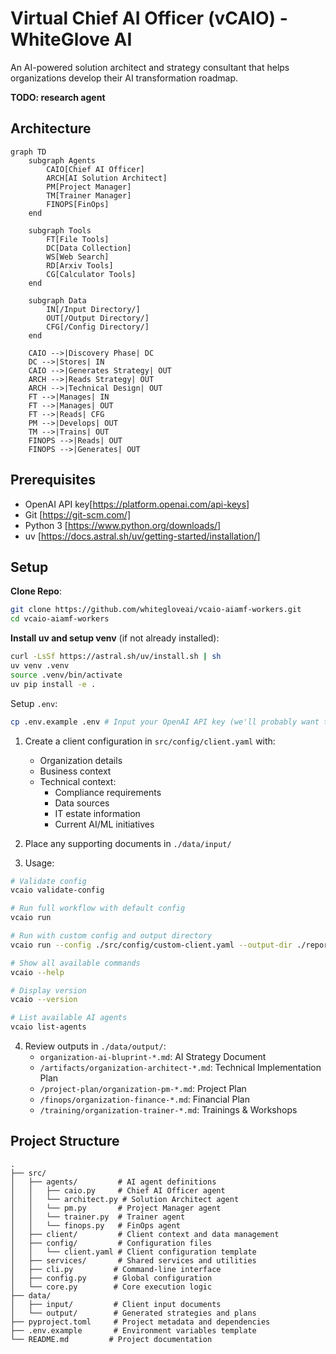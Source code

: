 # Virtual Chief AI Officer (vCAIO) - WhiteGlove AI

An AI-powered solution architect and strategy consultant that helps organizations develop their AI transformation roadmap.

**TODO: research agent**

## Architecture

```mermaid
graph TD
    subgraph Agents
        CAIO[Chief AI Officer]
        ARCH[AI Solution Architect]
        PM[Project Manager]
        TM[Trainer Manager]
        FINOPS[FinOps]
    end

    subgraph Tools
        FT[File Tools]
        DC[Data Collection]
        WS[Web Search]
        RD[Arxiv Tools]
        CG[Calculator Tools]
    end

    subgraph Data
        IN[/Input Directory/]
        OUT[/Output Directory/]
        CFG[/Config Directory/]
    end

    CAIO -->|Discovery Phase| DC
    DC -->|Stores| IN
    CAIO -->|Generates Strategy| OUT
    ARCH -->|Reads Strategy| OUT
    ARCH -->|Technical Design| OUT
    FT -->|Manages| IN
    FT -->|Manages| OUT
    FT -->|Reads| CFG
    PM -->|Develops| OUT
    TM -->|Trains| OUT
    FINOPS -->|Reads| OUT
    FINOPS -->|Generates| OUT
```
## Prerequisites
- OpenAI API key[https://platform.openai.com/api-keys]
- Git [https://git-scm.com/]
- Python 3 [https://www.python.org/downloads/]
- uv [https://docs.astral.sh/uv/getting-started/installation/]

## Setup
**Clone Repo**:
```bash
git clone https://github.com/whitegloveai/vcaio-aiamf-workers.git
cd vcaio-aiamf-workers
```

**Install uv and setup venv** (if not already installed):
```bash
curl -LsSf https://astral.sh/uv/install.sh | sh
uv venv .venv
source .venv/bin/activate
uv pip install -e .
```

Setup `.env`:
```bash
cp .env.example .env # Input your OpenAI API key (we'll probably want to do local private agents in the event of security/legal concerns)
```

1. Create a client configuration in `src/config/client.yaml` with:
   - Organization details
   - Business context
   - Technical context:
     - Compliance requirements
     - Data sources
     - IT estate information
     - Current AI/ML initiatives

2. Place any supporting documents in `./data/input/`

3. Usage:
```bash
# Validate config
vcaio validate-config

# Run full workflow with default config
vcaio run

# Run with custom config and output directory
vcaio run --config ./src/config/custom-client.yaml --output-dir ./reports

# Show all available commands
vcaio --help

# Display version
vcaio --version

# List available AI agents
vcaio list-agents
```

4. Review outputs in `./data/output/`:
   - `organization-ai-bluprint-*.md`: AI Strategy Document
   - `/artifacts/organization-architect-*.md`: Technical Implementation Plan
   - `/project-plan/organization-pm-*.md`: Project Plan
   - `/finops/organization-finance-*.md`: Financial Plan
   - `/training/organization-trainer-*.md`: Trainings & Workshops

## Project Structure

```
.
├── src/
│   ├── agents/         # AI agent definitions
│   │   ├── caio.py     # Chief AI Officer agent
│   │   └── architect.py # Solution Architect agent
│   │   └── pm.py       # Project Manager agent
│   │   └── trainer.py  # Trainer agent
│   │   └── finops.py   # FinOps agent
│   ├── client/         # Client context and data management
│   ├── config/         # Configuration files
│   │   └── client.yaml # Client configuration template
│   ├── services/       # Shared services and utilities
│   ├── cli.py         # Command-line interface
│   ├── config.py      # Global configuration
│   └── core.py        # Core execution logic
├── data/
│   ├── input/         # Client input documents
│   └── output/        # Generated strategies and plans
├── pyproject.toml     # Project metadata and dependencies
├── .env.example       # Environment variables template
└── README.md         # Project documentation
```